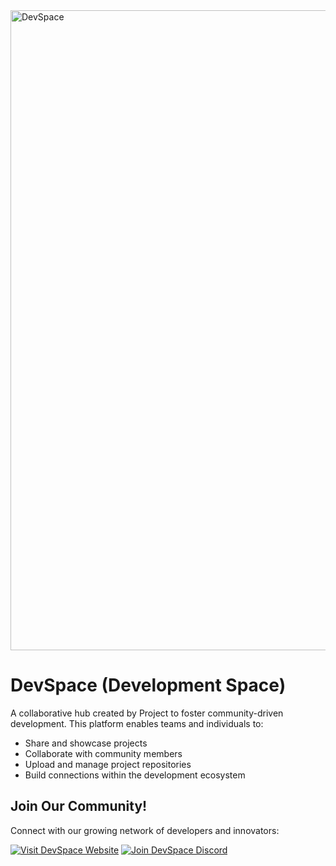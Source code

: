 <img width="1024" height="1024" alt="DevSpace" src="https://github.com/user-attachments/assets/b36bf440-80a3-420c-808e-af552764f46b" />

# DevSpace (Development Space)

A collaborative hub created by Project to foster community-driven development. This platform enables teams and individuals to:

- Share and showcase projects
- Collaborate with community members
- Upload and manage project repositories
- Build connections within the development ecosystem

## Join Our Community!

Connect with our growing network of developers and innovators:

[![Visit DevSpace Website](https://img.shields.io/badge/Visit%20Website-000?style=for-the-badge&logo=google-chrome)](https://DevelopmentSpace.pages.dev)
[![Join DevSpace Discord](https://img.shields.io/badge/Join%20Discord-5865F2?style=for-the-badge&logo=discord&logoColor=white)](https://discord.gg/EzHu6tw5PQ)


